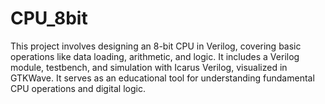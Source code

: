 # CPU_8bit
This project involves designing an 8-bit CPU in Verilog, covering basic operations like data loading, arithmetic, and logic. It includes a Verilog module, testbench, and simulation with Icarus Verilog, visualized in GTKWave. It serves as an educational tool for understanding fundamental CPU operations and digital logic.
